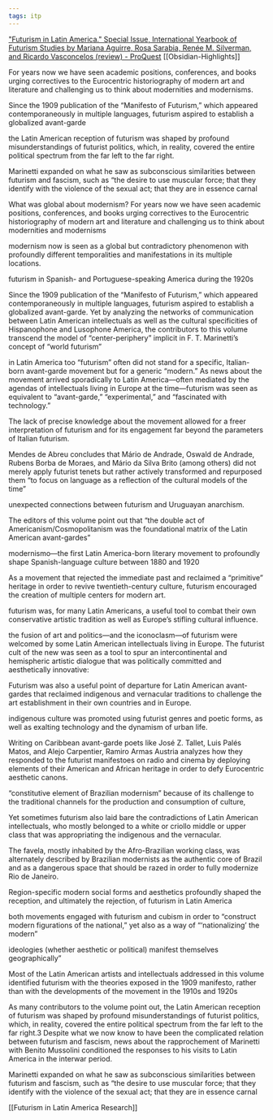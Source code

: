 ```yaml
---
tags: itp
---
```

["Futurism in Latin America." Special Issue, International Yearbook of Futurism Studies by Mariana Aguirre, Rosa Sarabia, Renée M. Silverman, and Ricardo Vasconcelos (review) - ProQuest](https://www-proquest-com.proxy.library.nyu.edu/docview/2156100764/fulltext/B5FD07AC9A194071PQ/1?accountid=12768) [[Obsidian-Highlights]]

For years now we have seen academic positions, conferences, and books urging correctives to the Eurocentric historiography of modern art and literature and challenging us to think about modernities and modernisms.

Since the 1909 publication of the “Manifesto of Futurism,” which appeared contemporaneously in multiple languages, futurism aspired to establish a globalized avant-garde

the Latin American reception of futurism was shaped by profound misunderstandings of futurist politics, which, in reality, covered the entire political spectrum from the far left to the far right.

Marinetti expanded on what he saw as subconscious similarities between futurism and fascism, such as “the desire to use muscular force; that they identify with the violence of the sexual act; that they are in essence carnal

What was global about modernism? For years now we have seen academic positions, conferences, and books urging correctives to the Eurocentric historiography of modern art and literature and challenging us to think about modernities and modernisms

modernism now is seen as a global but contradictory phenomenon with profoundly different temporalities and manifestations in its multiple locations.

futurism in Spanish- and Portuguese-speaking America during the 1920s

Since the 1909 publication of the “Manifesto of Futurism,” which appeared contemporaneously in multiple languages, futurism aspired to establish a globalized avant-garde. Yet by analyzing the networks of communication between Latin American intellectuals as well as the cultural specificities of Hispanophone and Lusophone America, the contributors to this volume transcend the model of “center-periphery” implicit in F. T. Marinetti’s concept of “world futurism”

in Latin America too “futurism” often did not stand for a specific, Italian-born avant-garde movement but for a generic “modern.” As news about the movement arrived sporadically to Latin America—often mediated by the agendas of intellectuals living in Europe at the time—futurism was seen as equivalent to “avant-garde,” “experimental,” and “fascinated with technology.”

The lack of precise knowledge about the movement allowed for a freer interpretation of futurism and for its engagement far beyond the parameters of Italian futurism.

Mendes de Abreu concludes that Mário de Andrade, Oswald de Andrade, Rubens Borba de Moraes, and Mário da Silva Brito (among others) did not merely apply futurist tenets but rather actively transformed and repurposed them “to focus on language as a reflection of the cultural models of the time”

unexpected connections between futurism and Uruguayan anarchism.

The editors of this volume point out that “the double act of Americanism/Cosmopolitanism was the foundational matrix of the Latin American avant-gardes”

modernismo—the first Latin America-born literary movement to profoundly shape Spanish-language culture between 1880 and 1920

As a movement that rejected the immediate past and reclaimed a “primitive” heritage in order to revive twentieth-century culture, futurism encouraged the creation of multiple centers for modern art.

futurism was, for many Latin Americans, a useful tool to combat their own conservative artistic tradition as well as Europe’s stifling cultural influence.

the fusion of art and politics—and the iconoclasm—of futurism were welcomed by some Latin American intellectuals living in Europe. The futurist cult of the new was seen as a tool to spur an intercontinental and hemispheric artistic dialogue that was politically committed and aesthetically innovative:

Futurism was also a useful point of departure for Latin American avant-gardes that reclaimed indigenous and vernacular traditions to challenge the art establishment in their own countries and in Europe.

indigenous culture was promoted using futurist genres and poetic forms, as well as exalting technology and the dynamism of urban life.

Writing on Caribbean avant-garde poets like José Z. Tallet, Luis Palés Matos, and Alejo Carpentier, Ramiro Armas Austria analyzes how they responded to the futurist manifestoes on radio and cinema by deploying elements of their American and African heritage in order to defy Eurocentric aesthetic canons.

“constitutive element of Brazilian modernism” because of its challenge to the traditional channels for the production and consumption of culture,

Yet sometimes futurism also laid bare the contradictions of Latin American intellectuals, who mostly belonged to a white or criollo middle or upper class that was appropriating the indigenous and the vernacular.

The favela, mostly inhabited by the Afro-Brazilian working class, was alternately described by Brazilian modernists as the authentic core of Brazil and as a dangerous space that should be razed in order to fully modernize Rio de Janeiro.

Region-specific modern social forms and aesthetics profoundly shaped the reception, and ultimately the rejection, of futurism in Latin America

both movements engaged with futurism and cubism in order to “construct modern figurations of the national,” yet also as a way of “‘nationalizing’ the modern”

ideologies (whether aesthetic or political) manifest themselves geographically”

Most of the Latin American artists and intellectuals addressed in this volume identified futurism with the theories exposed in the 1909 manifesto, rather than with the developments of the movement in the 1910s and 1920s

As many contributors to the volume point out, the Latin American reception of futurism was shaped by profound misunderstandings of futurist politics, which, in reality, covered the entire political spectrum from the far left to the far right.3 Despite what we now know to have been the complicated relation between futurism and fascism, news about the rapprochement of Marinetti with Benito Mussolini conditioned the responses to his visits to Latin America in the interwar period.

Marinetti expanded on what he saw as subconscious similarities between futurism and fascism, such as “the desire to use muscular force; that they identify with the violence of the sexual act; that they are in essence carnal


[[Futurism in Latin America Research]]